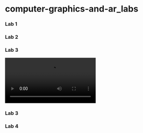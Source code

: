 # computer-graphics-and-ar_labs


### Lab 1



### Lab 2



### Lab 3
![box](/lab3/box/box_render.mp4)


### Lab 3



### Lab 4
